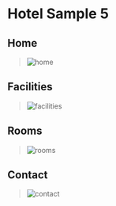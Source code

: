 # Hotel Sample 5

## Home

> ![home](home.png)

## Facilities

> ![facilities](facilities.png)

## Rooms

> ![rooms](rooms.png)

## Contact

> ![contact](contact.png)
